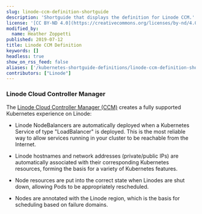 ```yaml
---
slug: linode-ccm-definition-shortguide
description: 'Shortguide that displays the definition for Linode CCM.'
license: '[CC BY-ND 4.0](https://creativecommons.org/licenses/by-nd/4.0)'
modified_by:
  name: Heather Zoppetti
published: 2019-07-12
title: Linode CCM Definition
keywords: []
headless: true
show_on_rss_feed: false
aliases: ['/kubernetes-shortguide-definitions/linode-ccm-definition-shortguide/']
contributors: ["Linode"]
---
```


### Linode Cloud Controller Manager

The [Linode Cloud Controller Manager (CCM)](https://github.com/linode/linode-cloud-controller-manager) creates a fully supported Kubernetes experience on Linode:

- Linode NodeBalancers are automatically deployed when a Kubernetes Service of type "LoadBalancer" is deployed. This is the most reliable way to allow services running in your cluster to be reachable from the Internet.

- Linode hostnames and network addresses (private/public IPs) are automatically associated with their corresponding Kubernetes resources, forming the basis for a variety of Kubernetes features.

- Node resources are put into the correct state when Linodes are shut down, allowing Pods to be appropriately rescheduled.

- Nodes are annotated with the Linode region, which is the basis for scheduling based on failure domains.
